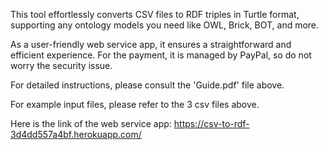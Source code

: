 This tool effortlessly converts CSV files to RDF triples in Turtle format, 
supporting any ontology models you need like OWL, Brick, BOT, and more. 

As a user-friendly web service app, it ensures a straightforward and efficient experience. 
For the payment, it is managed by PayPal, so do not worry the security issue.

For detailed instructions, please consult the 'Guide.pdf' file above. 

For example input files, please refer to the 3 csv files above.

Here is the link of the web service app: 
https://csv-to-rdf-3d4dd557a4bf.herokuapp.com/
